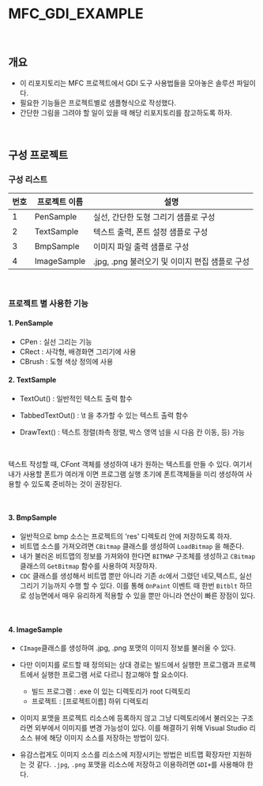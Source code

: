 # MFC_GDI_EXAMPLE
<br/>

## 개요
- 이 리포지토리는 MFC 프로젝트에서 GDI 도구 사용법들을 모아놓은 솔루션 파일이다. 
- 필요한 기능들은 프로젝트별로 샘플형식으로 작성했다. 
- 간단한 그림을 그려야 할 일이 있을 때 해당 리포지토리를 참고하도록 하자.
<br/>
    

## 구성 프로젝트 

### 구성 리스트
|번호|프로젝트 이름| 설명|
|--|--|--|
|1|PenSample|실선, 간단한 도형 그리기 샘플로 구성|
|2|TextSample|텍스트 출력, 폰트 설정 샘플로 구성|
|3|BmpSample|이미지 파일 출력 샘플로 구성 |
|4|ImageSample|.jpg, .png 불러오기 및 이미지 편집 샘플로 구성|

<br/>

### 프로젝트 별 사용한 기능 
#### 1. PenSample
- CPen : 실선 그리는 기능
- CRect : 사각형, 배경화면 그리기에 사용
- CBrush : 도형 색상 정의에 사용 
#### 2. TextSample
- TextOut() : 일반적인 텍스트 출력 함수
- TabbedTextOut() : \t 을 추가할 수 있는 텍스트 출력 함수
- DrawText() : 텍스트 정렬(좌측 정렬, 박스 영역 넘을 시 다음 칸 이동, 등) 가능 

  <br/>
텍스트 작성할 때, CFont 객체를 생성하여 내가 원하는 텍스트를 만들 수 있다. 
여기서 내가 사용할 폰트가 여러개 이면 프로그램 실행 초기에 폰트객체들을 미리 생성하여 사용할 수 있도록 준비하는 것이 권장된다. 

<br/>

#### 3. BmpSample
- 일반적으로 bmp 소스는 프로젝트의 'res' 디렉토리 안에 저장하도록 하자.
- 비트맵 소스를 가져오려면 `CBitmap` 클래스를 생성하여 `LoadBitmap` 을 해준다.
- 내가 불러온 비트맵의 정보를 가져와야 한다면 `BITMAP` 구조체를 생성하고 `CBitmap` 클래스의 `GetBitmap` 함수를 사용하여 저장하자. 
- `CDC` 클래스를 생성해서 비트맵 뿐만 아니라 기존 `dc`에서 그렸던 네모,텍스트, 실선 그리기 기능까지 수행 할 수 있다. 
  이를 통해 `OnPaint` 이벤트 때 한번 `Bitblt` 하므로 성능면에서 매우 유리하게 적용할 수 있을 뿐만 아니라 연산이 빠른 장점이 있다. 

<br/>

#### 4. ImageSample
-  `CImage`클래스를 생성하여 .jpg, .png 포맷의 이미지 정보를 불러올 수 있다.
- 다만 이미지를 로드할 때 정의되는 상대 경로는 빌드에서 실행한 프로그램과 프로젝트에서 실행한 프로그램 서로 다르니 참고해야 할 요소이다. 
    - 빌드 프로그램 : .exe 이 있는 디렉토리가 root 디렉토리 
    - 프로젝트 : [프로젝트이름] 하위 디렉토리 

- 이미지 포맷을 프로젝트 리소스에 등록하지 않고 그냥 디렉토리에서 불러오는 구조라면 외부에서 이미지를 변경 가능성이 있다. 이를 해결하기 위해 Visual Studio 리소스 뷰에 해당 이미지 소스를 저장하는 방법이 있다.
- 유감스럽게도 이미지 소스를 리소스에 저장시키는 방법은 비트맵 확장자만 지원하는 것 같다. `.jpg`, `.png` 포맷을 리소스에 저장하고 이용하려면 `GDI+`를 사용해야 한다.


